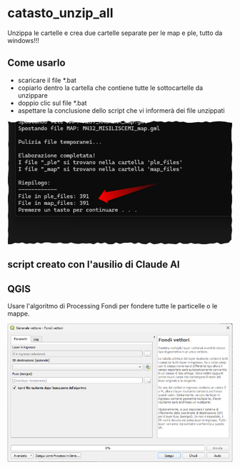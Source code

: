 # catasto_unzip_all

Unzippa le cartelle e crea due cartelle separate per le map e ple, tutto da windows!!!

## Come usarlo

- scaricare il file *.bat
- copiarlo dentro la cartella che contiene tutte le sottocartelle da unzippare
- doppio clic sul file *.bat
- aspettare la conclusione dello script che vi informerà dei file unzippati

![](./img/img_01.png)

## script creato con l'ausilio di Claude AI

## QGIS

Usare l'algoritmo di Processing Fondi per fondere tutte le particelle o le mappe.


![](./img/fondi.png)

